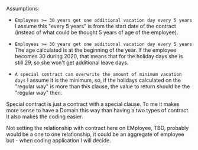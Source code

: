 Assumptions:

- `Employees >= 30 years get one additional vacation day every 5 years` 
I assume this "every 5 years" is from the start date of the contract (instead of
what could be thought 5 years of age of the employee).

- `Employees >= 30 years get one additional vacation day every 5 years`
The age calculated is at the beginning of the year. If the employee becomes
  30 during 2020, that means that for the holiday days she is still 29, so she won't 
  get additional leave days.
  

- `A special contract can overwrite the amount of minimum vacation days` I assume it is the
minimum, so, if the holidays calculated on the "regular way" is more than this clause, the value
  to return should be the "regular way" then.


Special contract is just a contract with a special clause.
To me it makes more sense to have a Domain this way than having a two types of contract.
It also makes the coding easier.


 Not setting the relationship with contract here on EMployee, TBD, 
 probably would be a one to one relationship, it could be an aggregate of employee
but  - when coding application I will decide.
